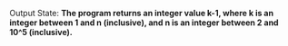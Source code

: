 Output State: **The program returns an integer value k-1, where k is an integer between 1 and n (inclusive), and n is an integer between 2 and 10^5 (inclusive).**
